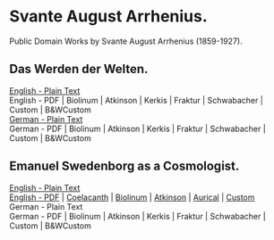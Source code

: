 # Svante August Arrhenius.

Public Domain Works by Svante August Arrhenius (1859-1927).

## Das Werden der Welten.

[English - Plain Text]()  
English - PDF | Biolinum | Atkinson | Kerkis | Fraktur | Schwabacher | Custom | B&WCustom  
[German - Plain Text]()  
German - PDF | Biolinum | Atkinson | Kerkis | Fraktur | Schwabacher | Custom | B&WCustom  

## Emanuel Swedenborg as a Cosmologist.

[English - Plain Text](emanuel-swedenborg-cosmologist/full-text-english.md)  
[English - PDF](https://cdn.solaranamnesis.com/SvanteArrhenius/arrhenius_swedenborg_1908_english.pdf) | [Coelacanth](https://cdn.solaranamnesis.com/SvanteArrhenius/arrhenius_swedenborg_1908_english_coelacanth.pdf) | [Biolinum](https://cdn.solaranamnesis.com/SvanteArrhenius/arrhenius_swedenborg_1908_english_biolinum.pdf) | [Atkinson](https://cdn.solaranamnesis.com/SvanteArrhenius/arrhenius_swedenborg_1908_english_atkinson.pdf) | [Aurical](https://cdn.solaranamnesis.com/SvanteArrhenius/arrhenius_swedenborg_1908_english_aurical.pdf) | [Custom](https://cdn.solaranamnesis.com/SvanteArrhenius/arrhenius_swedenborg_1908_english_custom.pdf)  
German - Plain Text  
German - PDF | Biolinum | Atkinson | Kerkis | Fraktur | Schwabacher | Custom | B&WCustom  
